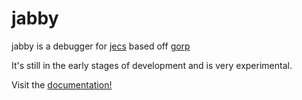 # jabby

jabby is a debugger for [jecs](https://github.com/ukendio/jecs) based off [gorp](https://github.com/aloroid/gorp)

It's still in the early stages of development and is very experimental.

Visit the [documentation!](https://alicesaidhi.github.io/jabby/)
